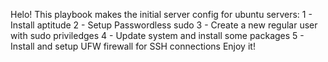 Helo!
This playbook makes the initial server config for ubuntu servers:
1 - Install aptitude
2 - Setup Passwordless sudo
3 - Create a new regular user with sudo priviledges
4 - Update system and install some packages
5 - Install and setup UFW firewall for SSH connections
Enjoy it!
